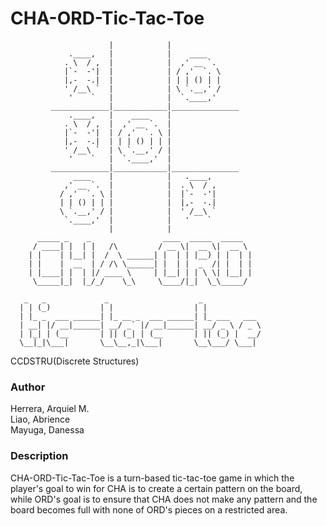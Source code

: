 
# CHA-ORD-Tic-Tac-Toe

                          |            |
                 .____,   |            |    ____
                . \  / ,  |            |  ,' __ `.
                |`-  -'|  |            | / ,'  `. \
                |,-  -.|  |            | | | () | |
                ' /__\ `  |            | \ `.__,' /
                 '    `   |            |  `.____,'
             _____________|____________|_______________
                 .____,   |    ____    |
                . \  / ,  |  ,' __ `.  |
                |`-  -'|  | / ,'  `. \ |
                |,-  -.|  | | | () | | |
                ' /__\ `  | \ `.__,' / |
                 '    `   |  `.____,'  |
             _____________|____________|_______________
                  ____    |            |   .____,
                ,' __ `.  |            |  . \  / ,
               / ,'  `. \ |            |  |`-  -'|
               | | () | | |            |  |,-  -.|
               \ `.__,' / |            |  ' /__\ `
                `.____,'  |            |   '    `
                          |            |
          _____ _    _                ____  _____  _____  
         / ____| |  | |   /\         / __ \|  __ \|  __ \ 
        | |    | |__| |  /  \ ______| |  | | |__) | |  | |
        | |    |  __  | / /\ \______| |  | |  _  /| |  | |
        | |____| |  | |/ ____ \     | |__| | | \ \| |__| |
         \_____|_|  |_/_/    \_\     \____/|_|  \_\_____/ 
         
       _   _             _                    _             
      | | (_)           | |                  | |            
      | |_ _  ___ ______| |_ __ _  ___ ______| |_ ___   ___ 
      | __| |/ __|______| __/ _` |/ __|______| __/ _ \ / _ \
      | |_| | (__       | || (_| | (__       | || (_) |  __/
      \__|_|\___|       \__\__,_|\___|       \__\___/ \___|
                                                       
                                                                                                  
CCDSTRU(Discrete Structures)
### Author

Herrera, Arquiel M.  
Liao, Abrience  
Mayuga, Danessa

### Description

CHA-ORD-Tic-Tac-Toe is a turn-based tic-tac-toe game in which the player's goal to win for CHA is to create a certain pattern on the board, while ORD's goal is to ensure that CHA does not make any pattern and the board becomes full with none of ORD's pieces on a restricted area.
